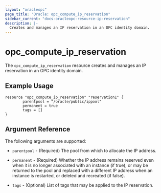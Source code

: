 ```yaml
---
layout: "oracleopc"
page_title: "Oracle: opc_compute_ip_reservation"
sidebar_current: "docs-oracleopc-resource-ip-reservation"
description: |-
  Creates and manages an IP reservation in an OPC identity domain.
---
```


# opc\_compute\_ip\_reservation

The ``opc_compute_ip_reservation`` resource creates and manages an IP reservation in an OPC identity domain.

## Example Usage

```
resource "opc_compute_ip_reservation" "reservation1" {
        parentpool = "/oracle/public/ippool"
        permanent = true
       	tags = []
}
```

## Argument Reference

The following arguments are supported:

* `parentpool` - (Required) The pool from which to allocate the IP address.

* `permanent` - (Required) Whether the IP address remains reserved even when it is no longer associated with an instance
(if true), or may be returned to the pool and replaced with a different IP address when an instance is restarted, or
deleted and recreated (if false).

* `tags` - (Optional) List of tags that may be applied to the IP reservation.
